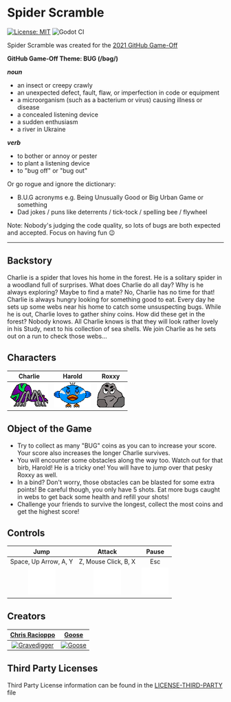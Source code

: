 # Spider Scramble

[![License: MIT](https://img.shields.io/badge/License-MIT-blue.svg?style=flat)](LICENSE) ![Godot CI](https://github.com/Gravedigger7789/spider-scramble/actions/workflows/godot-ci.yml/badge.svg)

Spider Scramble was created for the [2021 GitHub Game-Off](https://itch.io/jam/game-off-2021)

**GitHub Game-Off Theme: BUG (/bəɡ/)**

**_noun_**

- an insect or creepy crawly
- an unexpected defect, fault, flaw, or imperfection in code or equipment
- a microorganism (such as a bacterium or virus) causing illness or disease
- a concealed listening device
- a sudden enthusiasm
- a river in Ukraine

**_verb_**

- to bother or annoy or pester
- to plant a listening device
- to "bug off" or "bug out"

Or go rogue and ignore the dictionary:

- B.U.G acronyms e.g. Being Unusually Good or Big Urban Game or something
- Dad jokes / puns like deterrents / tick-tock / spelling bee / flywheel

Note: Nobody's judging the code quality, so lots of bugs are both expected and accepted. Focus on having fun 😉

---

## Backstory

Charlie is a spider that loves his home in the forest. He is a solitary spider in a woodland full of surprises. What does Charlie do all day? Why is he always exploring? Maybe to find a mate? No, Charlie has no time for that! Charlie is always hungry looking for something good to eat. Every day he sets up some webs near his home to catch some unsuspecting bugs. While he is out, Charlie loves to gather shiny coins. How did these get in the forest? Nobody knows. All Charlie knows is that they will look rather lovely in his Study, next to his collection of sea shells. We join Charlie as he sets out on a run to check those webs...

## Characters

|                        Charlie                         |                     Harold                     |              Roxxy              |
| :----------------------------------------------------: | :--------------------------------------------: | :-----------------------------: |
| ![Charlie](assets/player/spider_idle_mouth_closed.png) | ![Harold](assets/enemy/bird_wings_neutral.png) | ![Roxxy](assets/enemy/rock.png) |

## Object of the Game

- Try to collect as many "BUG" coins as you can to increase your score. Your score also increases the longer Charlie survives.
- You will encounter some obstacles along the way too. Watch out for that birb, Harold! He is a tricky one! You will have to jump over that pesky Roxxy as well.
- In a bind? Don't worry, those obstacles can be blasted for some extra points! Be careful though, you only have 5 shots. Eat more bugs caught in webs to get back some health and refill your shots!
- Challenge your friends to survive the longest, collect the most coins and get the highest score!

## Controls

|                  Jump                  |                  Attack                   |                  Pause                   |
| :------------------------------------: | :---------------------------------------: | :--------------------------------------: |
|         Space, Up Arrow, A, Y          |           Z, Mouse Click, B, X            |                   Esc                    |
| ![Jump](assets/mobile/button_jump.png) | ![Attack](assets/mobile/button_shoot.png) | ![Pause](assets/mobile/button_pause.png) |

## Creators

|                              [Chris Racioppo](https://github.com/Gravedigger7789)                              |                                [Goose](https://github.com/Splendead-Goose)                                |
| :------------------------------------------------------------------------------------------------------------: | :-------------------------------------------------------------------------------------------------------: |
| [![Gravedigger](https://avatars.githubusercontent.com/u/6515720?s=96&v=4)](https://github.com/Gravedigger7789) | [![Goose](https://avatars.githubusercontent.com/u/87876924?s=96&v=4)](https://github.com/Splendead-Goose) |

## Third Party Licenses

Third Party License information can be found in the [LICENSE-THIRD-PARTY](LICENSE-THIRD-PARTY.md) file

